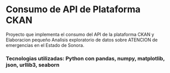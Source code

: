 # Consumo de API de Plataforma CKAN

Proyecto que implementa el consumo del API de la plataforma CKAN y Elaboracion pequeño Analisis exploratorio de datos sobre ATENCION de emergencias en el Estado de Sonora. 

### Tecnologias utilizadas: Python con pandas, numpy, matplotlib, json, urllib3, seaborn
